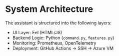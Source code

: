 # System Architecture

The assistant is structured into the following layers:
- UI Layer: Eel (HTML/JS)
- Backend Logic: Python (`command.py`, `features.py`)
- Monitoring: Prometheus, OpenTelemetry
- Deployment: GitHub Actions → SSH → Azure VM
